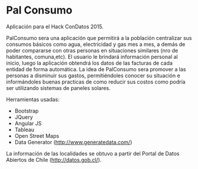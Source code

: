 # Pal Consumo

Aplicación para el Hack ConDatos 2015.

PalConsumo sera una aplicación que permitirá a la población centralizar sus consumos básicos como agua, electricidad y gas mes a mes, a demás de poder compararse con otras personas en situaciones similares (nro de habitantes, comuna,etc). El usuario le brindará información personal al inicio, luego la aplicación obtendrá los datos de las facturas de cada entidad de forma automática. La idea de PalConsumo sera promover a las personas a disminuir sus gastos, permitiéndoles conocer su situación e informándoles buenas practicas de como reducir sus costos como podría ser utilizando sistemas de paneles solares.

Herramientas usadas:
 * Bootstrap
 * JQuery
 * Angular JS
 * Tableau
 * Open Street Maps
 * Data Generator (http://www.generatedata.com/)

La información de las localidades se obtuvo a partir del Portal de Datos Abiertos de Chile (http://datos.gob.cl/).
